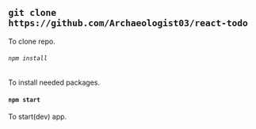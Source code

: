 ## `git clone https://github.com/Archaeologist03/react-todo`
To clone repo.

###### `npm install`
To install needed packages.

#### `npm start`
To start(dev) app.
